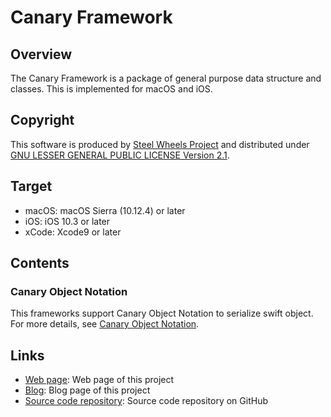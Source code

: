 # Canary Framework

## Overview
The Canary Framework is a package of general purpose data structure and classes.
This is implemented for macOS and iOS.

## Copyright
This software is produced by [Steel Wheels Project](http://steelwheels.github.io) and distributed under
[GNU LESSER GENERAL PUBLIC LICENSE Version 2.1](https://www.gnu.org/licenses/lgpl-2.1-standalone.html).

## Target
* macOS: macOS Sierra (10.12.4) or later
* iOS: iOS 10.3 or later
* xCode: Xcode9 or later

## Contents
### Canary Object Notation
This frameworks support Canary Object Notation to serialize swift object. For more details, see [Canary Object Notation](https://github.com/steelwheels/Canary/blob/master/Document/CanaryObjectNotation.md).

## Links
* [Web page](http://steelwheels.github.io): Web page of this project
* [Blog](http://steel-wheels-project.blogspot.jp/): Blog page of this project
* [Source code repository](https://github.com/steelwheels): Source code repository on GitHub
